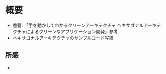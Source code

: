 # 概要

- 書籍: 「手を動かしてわかるクリーンアーキテクチャ ヘキサゴナルアーキテクチャによるクリーンなアプリケーション開発」参考
- ヘキサゴナルアーキテクチャのサンプルコード写経

## 所感

-
